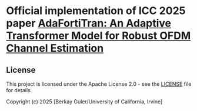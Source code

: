 # Official implementation of ICC 2025 paper [AdaFortiTran: An Adaptive Transformer Model for Robust OFDM Channel Estimation](https://arxiv.org/abs/2505.09076)


## License

This project is licensed under the Apache License 2.0 - see the [LICENSE](LICENSE) file for details.

Copyright (c) 2025 [Berkay Guler/University of California, Irvine]
